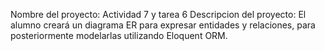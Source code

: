Nombre del proyecto: Actividad 7 y tarea 6
Descripcion del proyecto: El alumno creará un diagrama ER para expresar entidades y relaciones, para posteriormente modelarlas utilizando Eloquent ORM.

